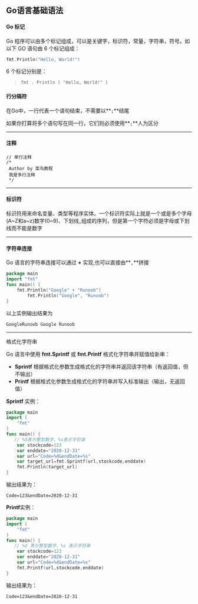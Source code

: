 ## Go语言基础语法

#### Go 标记

Go 程序可以由多个标记组成，可以是关键字，标识符，常量，字符串，符号。如以下 GO 语句由 6 个标记组成：

```go
fmt.Println("Hello, World!")
```

6 个标记分别是：

> `fmt
> .
> Println
> (
> "Hello, World!"
> )`

#### 行分隔符

在Go中，一行代表一个语句结束，不需要以**`;`**结尾

如果你打算将多个语句写在同一行，它们则必须使用**`;`**人为区分

------

#### 注释

```注释
// 单行注释
/*
 Author by 菜鸟教程
 我是多行注释
 */
```

------

#### 标识符

标识符用来命名变量、类型等程序实体。一个标识符实际上就是一个或是多个字母(A~Z和a~z)数字(0~9)、下划线_组成的序列，但是第一个字符必须是字母或下划线而不能是数字

------

#### 字符串连接

Go 语言的字符串连接可以通过 **+** 实现,也可以直接由**`,`**拼接

```go
package main
import "fmt"
func main() {
    fmt.Println("Google" + "Runoob")
		fmt.Println("Google", "Runoob")
}
```

以上实例输出结果为

`GoogleRunoob
Google Runoob`

------

格式化字符串

Go 语言中使用 **fmt.Sprintf** 或 **fmt.Printf** 格式化字符串并赋值给新串：

- **Sprintf** 根据格式化参数生成格式化的字符串并返回该字符串（有返回值，但不输出）
- **Printf** 根据格式化参数生成格式化的字符串并写入标准输出（输出，无返回值）

**Sprintf** 实例：

```go
package main
import (
    "fmt"
)
func main() {
   // %d表示整型数字，%s表示字符串
    var stockcode=123
    var enddate="2020-12-31"
    var url="Code=%d&endDate=%s"
    var target_url=fmt.Sprintf(url,stockcode,enddate)
    fmt.Println(target_url)
}
```

输出结果为：

`Code=123&endDate=2020-12-31`

**Printf**实例：

```go
package main
import (
    "fmt"
)
func main() {
   // %d 表示整型数字，%s 表示字符串
    var stockcode=123
    var enddate="2020-12-31"
    var url="Code=%d&endDate=%s"
    fmt.Printf(url,stockcode,enddate)
}
```

输出结果为：

`Code=123&endDate=2020-12-31`